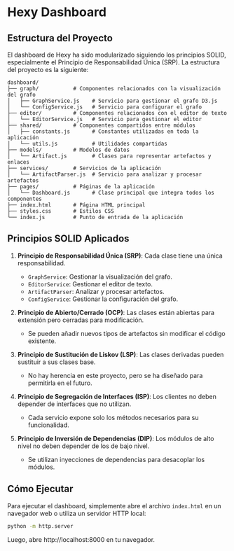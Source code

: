 # Hexy Dashboard

## Estructura del Proyecto

El dashboard de Hexy ha sido modularizado siguiendo los principios SOLID, especialmente el Principio de Responsabilidad Única (SRP). La estructura del proyecto es la siguiente:

```
dashboard/
├── graph/           # Componentes relacionados con la visualización del grafo
│   ├── GraphService.js    # Servicio para gestionar el grafo D3.js
│   └── ConfigService.js   # Servicio para configurar el grafo
├── editor/          # Componentes relacionados con el editor de texto
│   └── EditorService.js   # Servicio para gestionar el editor
├── shared/          # Componentes compartidos entre módulos
│   ├── constants.js       # Constantes utilizadas en toda la aplicación
│   └── utils.js           # Utilidades compartidas
├── models/          # Modelos de datos
│   └── Artifact.js        # Clases para representar artefactos y enlaces
├── services/        # Servicios de la aplicación
│   └── ArtifactParser.js  # Servicio para analizar y procesar artefactos
├── pages/           # Páginas de la aplicación
│   └── Dashboard.js       # Clase principal que integra todos los componentes
├── index.html       # Página HTML principal
├── styles.css       # Estilos CSS
└── index.js         # Punto de entrada de la aplicación
```

## Principios SOLID Aplicados

1. **Principio de Responsabilidad Única (SRP)**: Cada clase tiene una única responsabilidad.
    - `GraphService`: Gestionar la visualización del grafo.
    - `EditorService`: Gestionar el editor de texto.
    - `ArtifactParser`: Analizar y procesar artefactos.
    - `ConfigService`: Gestionar la configuración del grafo.

2. **Principio de Abierto/Cerrado (OCP)**: Las clases están abiertas para extensión pero cerradas para modificación.
    - Se pueden añadir nuevos tipos de artefactos sin modificar el código existente.

3. **Principio de Sustitución de Liskov (LSP)**: Las clases derivadas pueden sustituir a sus clases base.
    - No hay herencia en este proyecto, pero se ha diseñado para permitirla en el futuro.

4. **Principio de Segregación de Interfaces (ISP)**: Los clientes no deben depender de interfaces que no utilizan.
    - Cada servicio expone solo los métodos necesarios para su funcionalidad.

5. **Principio de Inversión de Dependencias (DIP)**: Los módulos de alto nivel no deben depender de los de bajo nivel.
    - Se utilizan inyecciones de dependencias para desacoplar los módulos.

## Cómo Ejecutar

Para ejecutar el dashboard, simplemente abre el archivo `index.html` en un navegador web o utiliza un servidor HTTP local:

```bash
python -m http.server
```

Luego, abre http://localhost:8000 en tu navegador.
